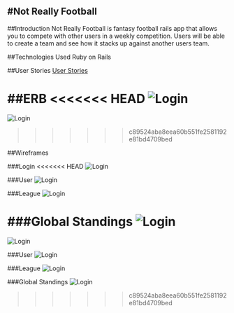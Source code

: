 #Not Really Football
-
##Introduction
Not Really Football is fantasy football rails app that allows you to compete with other users in a weekly competition.  Users will be able to create a team and see how it stacks up against another users team.

##Technologies Used
Ruby on Rails

##User Stories
[User Stories](https://trello.com/b/i7mWIqvq/project-2)

##ERB
<<<<<<< HEAD
![Login](./assets/erb.jpg)
=======
![Login](/assets/erb.jpg)
>>>>>>> c89524aba8eea60b551fe2581192e81bd4709bed

##Wireframes

###Login
<<<<<<< HEAD
![Login](./assets/login.jpg)

###User
![Login](./assets/user.jpg)

###League
![Login](./assets/league.jpg)

###Global Standings
![Login](./assets/globalstandings.jpg)
=======
![Login](/assets/login.jpg)

###User
![Login](/assets/user.jpg)

###League
![Login](/assets/league.jpg)

###Global Standings
![Login](/assets/globalstandings.jpg)
>>>>>>> c89524aba8eea60b551fe2581192e81bd4709bed
